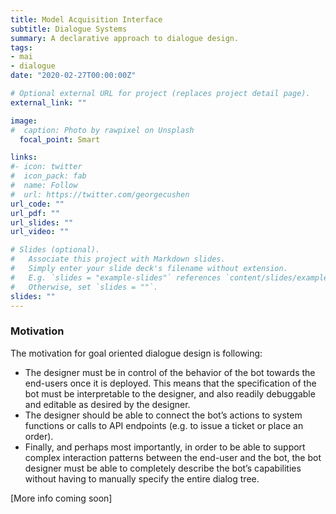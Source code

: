 ```yaml
---
title: Model Acquisition Interface
subtitle: Dialogue Systems
summary: A declarative approach to dialogue design.
tags:
- mai
- dialogue
date: "2020-02-27T00:00:00Z"

# Optional external URL for project (replaces project detail page).
external_link: ""

image:
#  caption: Photo by rawpixel on Unsplash
  focal_point: Smart

links:
#- icon: twitter
#  icon_pack: fab
#  name: Follow
#  url: https://twitter.com/georgecushen
url_code: ""
url_pdf: ""
url_slides: ""
url_video: ""

# Slides (optional).
#   Associate this project with Markdown slides.
#   Simply enter your slide deck's filename without extension.
#   E.g. `slides = "example-slides"` references `content/slides/example-slides.md`.
#   Otherwise, set `slides = ""`.
slides: ""
---
```


### Motivation

The motivation for goal oriented dialogue design is following:
* The designer must be in control of the behavior of the bot towards the end-users once it is deployed. This means that the specification of the bot must be interpretable to the designer, and also readily debuggable and editable as desired by the designer.
* The designer should be able to connect the bot’s actions to system functions or calls to API endpoints (e.g. to issue a ticket or place an order).
* Finally, and perhaps most importantly, in order to be able to support complex interaction patterns between the end-user and the bot, the bot designer must be able to completely describe the bot’s capabilities without having to manually specify the entire dialog tree.

[More info coming soon]
